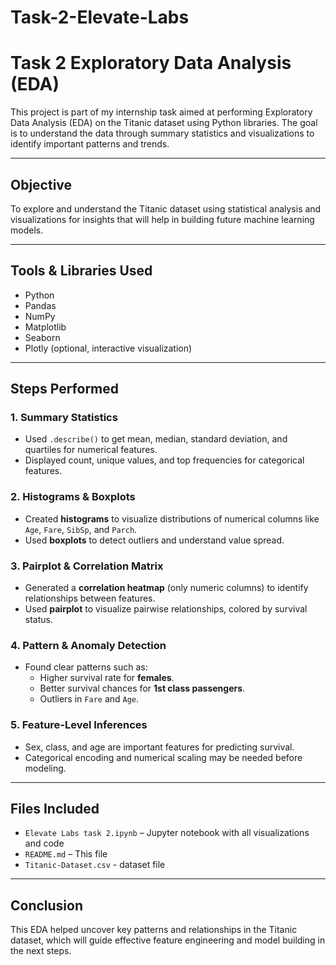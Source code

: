 # Task-2-Elevate-Labs
# Task 2 Exploratory Data Analysis (EDA)

This project is part of my internship task aimed at performing Exploratory Data Analysis (EDA) on the Titanic dataset using Python libraries. The goal is to understand the data through summary statistics and visualizations to identify important patterns and trends.

---

## Objective

To explore and understand the Titanic dataset using statistical analysis and visualizations for insights that will help in building future machine learning models.

---

## Tools & Libraries Used

- Python
- Pandas
- NumPy
- Matplotlib
- Seaborn
- Plotly (optional, interactive visualization)

---

## Steps Performed

### 1. Summary Statistics
- Used `.describe()` to get mean, median, standard deviation, and quartiles for numerical features.
- Displayed count, unique values, and top frequencies for categorical features.

### 2. Histograms & Boxplots
- Created **histograms** to visualize distributions of numerical columns like `Age`, `Fare`, `SibSp`, and `Parch`.
- Used **boxplots** to detect outliers and understand value spread.

### 3. Pairplot & Correlation Matrix
- Generated a **correlation heatmap** (only numeric columns) to identify relationships between features.
- Used **pairplot** to visualize pairwise relationships, colored by survival status.

### 4. Pattern & Anomaly Detection
- Found clear patterns such as:
  - Higher survival rate for **females**.
  - Better survival chances for **1st class passengers**.
  - Outliers in `Fare` and `Age`.

### 5. Feature-Level Inferences
- Sex, class, and age are important features for predicting survival.
- Categorical encoding and numerical scaling may be needed before modeling.

---

## Files Included

- `Elevate Labs task 2.ipynb` – Jupyter notebook with all visualizations and code
- `README.md` – This file
- `Titanic-Dataset.csv` - dataset file

---

## Conclusion

This EDA helped uncover key patterns and relationships in the Titanic dataset, which will guide effective feature engineering and model building in the next steps.

